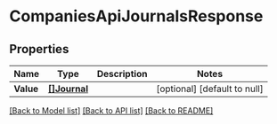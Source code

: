 # CompaniesApiJournalsResponse

## Properties
Name | Type | Description | Notes
------------ | ------------- | ------------- | -------------
**Value** | [**[]Journal**](journal.md) |  | [optional] [default to null]

[[Back to Model list]](../README.md#documentation-for-models) [[Back to API list]](../README.md#documentation-for-api-endpoints) [[Back to README]](../README.md)


